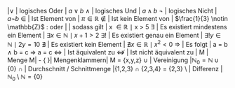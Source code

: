|$\lor$ | logisches Oder | $a \lor b$
$\land$ | logisches Und | $a \land b$
$\lnot$ | logisches Nicht | $a \lnot b$
$\in$ | Ist Element von | $\pi \in \mathbb{R}$
$\notin$ | Ist kein Element von | $\frac{1}{3} \notin \mathbb{Z}$
: oder | | sodass gilt | x $\in \mathbb{R}$ $\mid$ x > 5
$\exists$ | Es existiert mindestens ein Element | $\exists x \in \mathbb{N} \mid x +1 > 2$ 
$\exists !$  | Es existiert genau ein Element | $\exists ! y \in \mathbb{N} \mid 2y = 10$
$\nexists$ | Es existiert kein Element | $\nexists x \in \mathbb{R} \mid x^2 < 0$
$\Rightarrow$ | Es folgt | a = b $\land$ b = c $\Rightarrow$ a = c
$\Leftrightarrow$ | Ist äquivalent zu
$\nLeftrightarrow$ | Ist nicht äquivalent zu | 
M | Menge M| -
{ }| Mengenklammern| M = {x,y,z}
$\cup$  | Vereinigung |$\mathbb{N}_{0} = \mathbb{N} \cup \{0\}$ 
$\cap$ | Durchschnitt / Schnittmenge |{1,2,3} $\cap$ {2,3,4} = {2,3}
$\setminus$ | Differenz | $\mathbb{N}_0 \setminus \mathbb{N} = \{ 0 \}$ 
